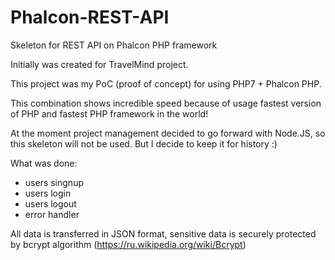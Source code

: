 # Phalcon-REST-API
Skeleton for REST API on Phalcon PHP framework

Initially was created for TravelMind project.

This project was my PoC (proof of concept) for using PHP7 + Phalcon PHP. 

This combination shows incredible speed because of usage fastest version of PHP and fastest PHP framework in the world!

At the moment project management decided to go forward with Node.JS, so this skeleton will not be used. But I decide to keep it for history :)

What was done:
* users singnup
* users login
* users logout
* error handler

All data is transferred in JSON format, sensitive data is securely protected by bcrypt algorithm (https://ru.wikipedia.org/wiki/Bcrypt)

